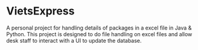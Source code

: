 # VietsExpress
A personal project for handling details of packages in a excel file in Java &amp; Python. This project is designed to do file handling on excel files and allow desk staff to interact with a UI to update the database.
